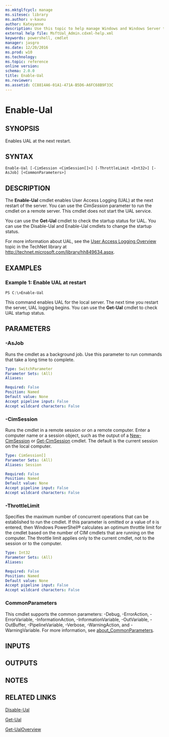 ```yaml
---
ms.mktglfcycl: manage
ms.sitesec: library
ms.author: v-kaunu
author: Kateyanne
description: Use this topic to help manage Windows and Windows Server technologies with Windows PowerShell.
external help file: MsftUal_Admin.cdxml-help.xml
keywords: powershell, cmdlet
manager: jasgro
ms.date: 12/20/2016
ms.prod: w10
ms.technology: 
ms.topic: reference
online version: 
schema: 2.0.0
title: Enable-Ual
ms.reviewer:
ms.assetid: CC8814A6-01A1-471A-B5D6-A6FC68B9F33C
---
```


# Enable-Ual

## SYNOPSIS
Enables UAL at the next restart.

## SYNTAX

```
Enable-Ual [-CimSession <CimSession[]>] [-ThrottleLimit <Int32>] [-AsJob] [<CommonParameters>]
```

## DESCRIPTION
The **Enable-Ual** cmdlet enables User Access Logging (UAL) at the next restart of the server.
You can use the *CimSession* parameter to run the cmdlet on a remote server.
This cmdlet does not start the UAL service.

You can use the **Get-Ual** cmdlet to check the startup status for UAL.
You can use the Disable-Ual and Enable-Ual cmdlets to change the startup status.

For more information about UAL, see the [User Access Logging Overview](http://technet.microsoft.com/library/hh849634.aspx) topic in the TechNet library at http://technet.microsoft.com/library/hh849634.aspx.

## EXAMPLES

### Example 1: Enable UAL at restart
```
PS C:\>Enable-Ual
```

This command enables UAL for the local server.
The next time you restart the server, UAL logging begins.
You can use the **Get-Ual** cmdlet to check UAL startup status.

## PARAMETERS

### -AsJob
Runs the cmdlet as a background job. Use this parameter to run commands that take a long time to complete.

```yaml
Type: SwitchParameter
Parameter Sets: (All)
Aliases: 

Required: False
Position: Named
Default value: None
Accept pipeline input: False
Accept wildcard characters: False
```

### -CimSession
Runs the cmdlet in a remote session or on a remote computer.
Enter a computer name or a session object, such as the output of a [New-CimSession](http://go.microsoft.com/fwlink/p/?LinkId=227967) or [Get-CimSession](http://go.microsoft.com/fwlink/p/?LinkId=227966) cmdlet.
The default is the current session on the local computer.

```yaml
Type: CimSession[]
Parameter Sets: (All)
Aliases: Session

Required: False
Position: Named
Default value: None
Accept pipeline input: False
Accept wildcard characters: False
```

### -ThrottleLimit
Specifies the maximum number of concurrent operations that can be established to run the cmdlet.
If this parameter is omitted or a value of `0` is entered, then Windows PowerShell® calculates an optimum throttle limit for the cmdlet based on the number of CIM cmdlets that are running on the computer.
The throttle limit applies only to the current cmdlet, not to the session or to the computer.

```yaml
Type: Int32
Parameter Sets: (All)
Aliases: 

Required: False
Position: Named
Default value: None
Accept pipeline input: False
Accept wildcard characters: False
```

### CommonParameters
This cmdlet supports the common parameters: -Debug, -ErrorAction, -ErrorVariable, -InformationAction, -InformationVariable, -OutVariable, -OutBuffer, -PipelineVariable, -Verbose, -WarningAction, and -WarningVariable. For more information, see [about_CommonParameters](http://go.microsoft.com/fwlink/?LinkID=113216).

## INPUTS

## OUTPUTS

## NOTES

## RELATED LINKS

[Disable-Ual](./Disable-Ual.md)

[Get-Ual](./Get-Ual.md)

[Get-UalOverview](./Get-UalOverview.md)


